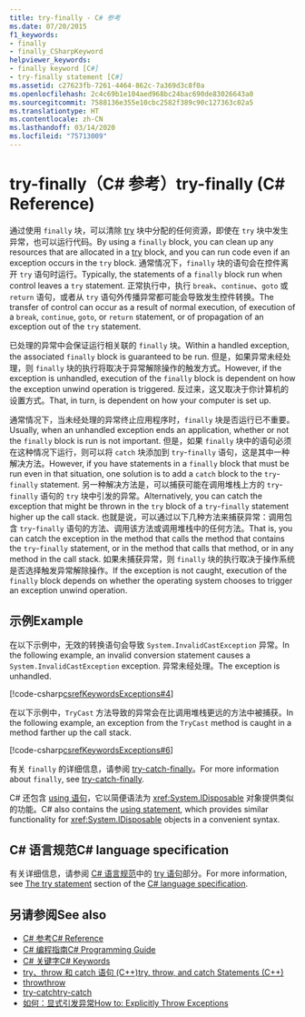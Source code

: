 ```yaml
---
title: try-finally - C# 参考
ms.date: 07/20/2015
f1_keywords:
- finally
- finally_CSharpKeyword
helpviewer_keywords:
- finally keyword [C#]
- try-finally statement [C#]
ms.assetid: c27623fb-7261-4464-862c-7a369d3c8f0a
ms.openlocfilehash: 2c4c69b1e104aed968bc24bac690de83026643a0
ms.sourcegitcommit: 7588136e355e10cbc2582f389c90c127363c02a5
ms.translationtype: HT
ms.contentlocale: zh-CN
ms.lasthandoff: 03/14/2020
ms.locfileid: "75713009"
---
```

# <a name="try-finally-c-reference"></a><span data-ttu-id="40972-102">try-finally（C# 参考）</span><span class="sxs-lookup"><span data-stu-id="40972-102">try-finally (C# Reference)</span></span>

<span data-ttu-id="40972-103">通过使用 `finally` 块，可以清除 [try](try-catch.md) 块中分配的任何资源，即使在 `try` 块中发生异常，也可以运行代码。</span><span class="sxs-lookup"><span data-stu-id="40972-103">By using a `finally` block, you can clean up any resources that are allocated in a [try](try-catch.md) block, and you can run code even if an exception occurs in the `try` block.</span></span> <span data-ttu-id="40972-104">通常情况下，`finally` 块的语句会在控件离开 `try` 语句时运行。</span><span class="sxs-lookup"><span data-stu-id="40972-104">Typically, the statements of a `finally` block run when control leaves a `try` statement.</span></span> <span data-ttu-id="40972-105">正常执行中，执行 `break`、`continue`、`goto` 或 `return` 语句，或者从 `try` 语句外传播异常都可能会导致发生控件转换。</span><span class="sxs-lookup"><span data-stu-id="40972-105">The transfer of control can occur as a result of normal execution, of execution of a `break`, `continue`, `goto`, or `return` statement, or of propagation of an exception out of the `try` statement.</span></span>

<span data-ttu-id="40972-106">已处理的异常中会保证运行相关联的 `finally` 块。</span><span class="sxs-lookup"><span data-stu-id="40972-106">Within a handled exception, the associated `finally` block is guaranteed to be run.</span></span> <span data-ttu-id="40972-107">但是，如果异常未经处理，则 `finally` 块的执行将取决于异常解除操作的触发方式。</span><span class="sxs-lookup"><span data-stu-id="40972-107">However, if the exception is unhandled, execution of the `finally` block is dependent on how the exception unwind operation is triggered.</span></span> <span data-ttu-id="40972-108">反过来，这又取决于你计算机的设置方式。</span><span class="sxs-lookup"><span data-stu-id="40972-108">That, in turn, is dependent on how your computer is set up.</span></span>

<span data-ttu-id="40972-109">通常情况下，当未经处理的异常终止应用程序时，`finally` 块是否运行已不重要。</span><span class="sxs-lookup"><span data-stu-id="40972-109">Usually, when an unhandled exception ends an application, whether or not the `finally` block is run is not important.</span></span> <span data-ttu-id="40972-110">但是，如果 `finally` 块中的语句必须在这种情况下运行，则可以将 `catch` 块添加到 `try`-`finally` 语句，这是其中一种解决方法。</span><span class="sxs-lookup"><span data-stu-id="40972-110">However, if you have statements in a `finally` block that must be run even in that situation, one solution is to add a `catch` block to the `try`-`finally` statement.</span></span> <span data-ttu-id="40972-111">另一种解决方法是，可以捕获可能在调用堆栈上方的 `try`-`finally` 语句的 `try` 块中引发的异常。</span><span class="sxs-lookup"><span data-stu-id="40972-111">Alternatively, you can catch the exception that might be thrown in the `try` block of a `try`-`finally` statement higher up the call stack.</span></span> <span data-ttu-id="40972-112">也就是说，可以通过以下几种方法来捕获异常：调用包含 `try`-`finally` 语句的方法、调用该方法或调用堆栈中的任何方法。</span><span class="sxs-lookup"><span data-stu-id="40972-112">That is, you can catch the exception in the method that calls the method that contains the `try`-`finally` statement, or in the method that calls that method, or in any method in the call stack.</span></span> <span data-ttu-id="40972-113">如果未捕获异常，则 `finally` 块的执行取决于操作系统是否选择触发异常解除操作。</span><span class="sxs-lookup"><span data-stu-id="40972-113">If the exception is not caught, execution of the `finally` block depends on whether the operating system chooses to trigger an exception unwind operation.</span></span>

## <a name="example"></a><span data-ttu-id="40972-114">示例</span><span class="sxs-lookup"><span data-stu-id="40972-114">Example</span></span>

<span data-ttu-id="40972-115">在以下示例中，无效的转换语句会导致 `System.InvalidCastException` 异常。</span><span class="sxs-lookup"><span data-stu-id="40972-115">In the following example, an invalid conversion statement causes a `System.InvalidCastException` exception.</span></span> <span data-ttu-id="40972-116">异常未经处理。</span><span class="sxs-lookup"><span data-stu-id="40972-116">The exception is unhandled.</span></span>

[!code-csharp[csrefKeywordsExceptions#4](~/samples/snippets/csharp/VS_Snippets_VBCSharp/csrefKeywordsExceptions/CS/csrefKeywordsExceptions.cs#4)]

<span data-ttu-id="40972-117">在以下示例中，`TryCast` 方法导致的异常会在比调用堆栈更远的方法中被捕获。</span><span class="sxs-lookup"><span data-stu-id="40972-117">In the following example, an exception from the `TryCast` method is caught in a method farther up the call stack.</span></span>

[!code-csharp[csrefKeywordsExceptions#6](~/samples/snippets/csharp/VS_Snippets_VBCSharp/csrefKeywordsExceptions/CS/csrefKeywordsExceptions.cs#6)]

<span data-ttu-id="40972-118">有关 `finally` 的详细信息，请参阅 [try-catch-finally](try-catch-finally.md)。</span><span class="sxs-lookup"><span data-stu-id="40972-118">For more information about `finally`, see [try-catch-finally](try-catch-finally.md).</span></span>

<span data-ttu-id="40972-119">C# 还包含 [using 语句](using-statement.md)，它以简便语法为 <xref:System.IDisposable> 对象提供类似的功能。</span><span class="sxs-lookup"><span data-stu-id="40972-119">C# also contains the [using statement](using-statement.md), which provides similar functionality for <xref:System.IDisposable> objects in a convenient syntax.</span></span>

## <a name="c-language-specification"></a><span data-ttu-id="40972-120">C# 语言规范</span><span class="sxs-lookup"><span data-stu-id="40972-120">C# language specification</span></span>

<span data-ttu-id="40972-121">有关详细信息，请参阅 [C# 语言规范](~/_csharplang/spec/introduction.md)中的 [try 语句](~/_csharplang/spec/statements.md#the-try-statement)部分。</span><span class="sxs-lookup"><span data-stu-id="40972-121">For more information, see [The try statement](~/_csharplang/spec/statements.md#the-try-statement) section of the [C# language specification](~/_csharplang/spec/introduction.md).</span></span>

## <a name="see-also"></a><span data-ttu-id="40972-122">另请参阅</span><span class="sxs-lookup"><span data-stu-id="40972-122">See also</span></span>

- [<span data-ttu-id="40972-123">C# 参考</span><span class="sxs-lookup"><span data-stu-id="40972-123">C# Reference</span></span>](../index.md)
- [<span data-ttu-id="40972-124">C# 编程指南</span><span class="sxs-lookup"><span data-stu-id="40972-124">C# Programming Guide</span></span>](../../programming-guide/index.md)
- [<span data-ttu-id="40972-125">C# 关键字</span><span class="sxs-lookup"><span data-stu-id="40972-125">C# Keywords</span></span>](index.md)
- [<span data-ttu-id="40972-126">try、throw 和 catch 语句 (C++)</span><span class="sxs-lookup"><span data-stu-id="40972-126">try, throw, and catch Statements (C++)</span></span>](/cpp/cpp/try-throw-and-catch-statements-cpp)
- [<span data-ttu-id="40972-127">throw</span><span class="sxs-lookup"><span data-stu-id="40972-127">throw</span></span>](throw.md)
- [<span data-ttu-id="40972-128">try-catch</span><span class="sxs-lookup"><span data-stu-id="40972-128">try-catch</span></span>](try-catch.md)
- [<span data-ttu-id="40972-129">如何：显式引发异常</span><span class="sxs-lookup"><span data-stu-id="40972-129">How to: Explicitly Throw Exceptions</span></span>](../../../standard/exceptions/how-to-explicitly-throw-exceptions.md)
